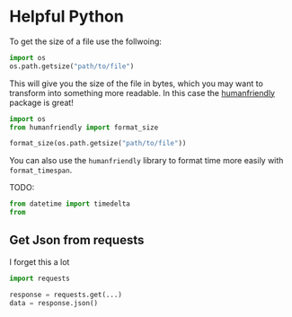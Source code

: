 # Helpful Python

To get the size of a file use the follwoing:
```python
import os
os.path.getsize("path/to/file")
```
This will give you the size of the file in bytes, which you may want to transform into something more readable.
In this case the [humanfriendly](https://humanfriendly.readthedocs.io/en/latest/index.html) package is great!

```python
import os
from humanfriendly import format_size

format_size(os.path.getsize("path/to/file"))
```

You can also use the `humanfriendly` library to format time more easily with `format_timespan`.

TODO:
```python
from datetime import timedelta
from
```

## Get Json from requests
I forget this a lot
```python
import requests

response = requests.get(...)
data = response.json()
```

